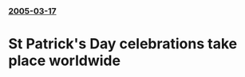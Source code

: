 ### [2005-03-17](/news/2005/03/17/index.md)

#  St Patrick's Day celebrations take place worldwide



